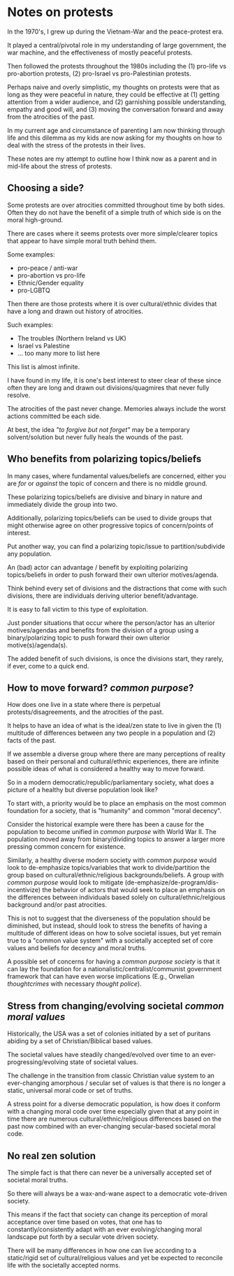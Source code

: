 
# Notes on protests

In the 1970's, I grew up during the Vietnam-War and the peace-protest era.

It played a central/pivotal role in my understanding of large government, the war machine, and the effectiveness of mostly peaceful protests.

Then followed the protests throughout the 1980s including the (1) pro-life vs pro-abortion protests, (2) pro-Israel vs pro-Palestinian protests.

Perhaps naive and overly simplistic, my thoughts on protests were that as long as they were peaceful in nature, they could be effective at (1) getting attention from a wider audience, and (2) garnishing possible understanding, empathy and good will, and (3) moving the conversation forward and away from the atrocities of the past.

In my current age and circumstance of parenting I am now thinking through life and this dilemma as my kids are now asking for my thoughts on how to deal with the stress of the protests in their lives.

These notes are my attempt to outline how I think now as a parent and in mid-life about the stress of protests.

## Choosing a side?

Some protests are over atrocities committed throughout time by both sides.
Often they do not have the benefit of a simple truth of which side is on the moral high-ground.

There are cases where it seems protests over more simple/clearer topics that appear to have simple moral truth behind them.

Some examples:

  - pro-peace / anti-war
  - pro-abortion vs pro-life
  - Ethnic/Gender equality
  - pro-LGBTQ

Then there are those protests where it is over cultural/ethnic divides that have a long and drawn out history of atrocities.

Such examples:
  - The troubles (Northern Ireland vs UK)
  - Israel vs Palestine
  - ... too many more to list here

This list is almost infinite.

I have found in my life, it is one's best interest to steer clear of these since often they are long and drawn out divisions/quagmires that never fully resolve.

The atrocities of the past never change.  Memories always include the worst actions committed be each side.

At best, the idea _"to forgive but not forget"_ may be a temporary solvent/solution but never fully heals the wounds of the past.

## Who benefits from polarizing topics/beliefs

In many cases, where fundamental values/beliefs are concerned, either you are _for_ or _against_ the topic of concern and there is no middle ground.

These polarizing topics/beliefs are divisive and binary in nature and immediately divide the group into two.

Additionally, polarizing topics/beliefs can be used to divide groups that might otherwise agree on other progressive topics of concern/points of interest. 

Put another way, you can find a polarizing topic/issue to partition/subdivide any population.

An (bad) actor can advantage / benefit by exploiting polarizing topics/beliefs in order to push forward their own ulterior motives/agenda.

Think behind every set of divisions and the distractions that come with such divisions, there are individuals deriving ulterior benefit/advantage.

It is easy to fall victim to this type of exploitation.

Just ponder situations that occur where the person/actor has an ulterior motives/agendas and benefits from the division of a group using a binary/polarizing topic to push forward their own ulterior motive(s)/agenda(s).

The added benefit of such divisions, is once the divisions start, they rarely, if ever, come to a quick end.

## How to move forward? _common purpose_?

How does one live in a state where there is perpetual protests/disagreements, and the atrocities of the past.

It helps to have an idea of what is the ideal/zen state to live in given the (1) multitude of differences between any two people in a population and (2) facts of the past.

If we assemble a diverse group where there are many perceptions of reality based on their personal and cultural/ethnic experiences, there are infinite possible ideas of what is considered a healthy way to move forward.

So in a modern democratic/republic/parliamentary society, what does a picture of a healthy but diverse population look like?

To start with, a priority would be to place an emphasis on the most common foundation for a society, that is "humanity" and common "moral decency".

Consider the historical example were there has been a cause for the population to become unified in _common purpose_ with World War II.
The population moved away from binary/dividing topics to answer a larger more pressing common concern for existence.

Similarly, a healthy diverse modern society with _common purpose_ would look to de-emphasize topics/variables that work to divide/partition the group based on cultural/ethnic/religious backgrounds/beliefs.  A group with _common purpose_ would look to mitigate (de-emphasize/de-program/dis-incentivize) the behavior of actors that would seek to place an emphasis on the differences between individuals based solely on cultural/ethnic/relgious background and/or past atrocities.

This is not to suggest that the diverseness of the population should be diminished, but instead, should look to stress the benefits of having a multitude of different ideas on how to solve societal issues, but yet remain true to a "common value system" with a societally accepted set of core values and beliefs for decency and moral truths.

A possible set of concerns for having a _common purpose society_ is that it can lay the foundation for a nationalistic/centralist/communist government framework that can have even worse implications (E.g., Orwelian _thoughtcrimes_ with necessary _thought police_).  

## Stress from changing/evolving societal _common moral values_

Historically, the USA was a set of colonies initiated by a set of puritans abiding by a set of Christian/Biblical based values.

The societal values have steadily changed/evolved over time to an ever-progressing/evolving state of societal values.

The challenge in the transition from classic Christian value system to an ever-changing amorphous / secular set of values is that there is no longer a static, universal moral code or set of truths.

A stress point for a diverse democratic population, is how does it conform with a changing moral code over time especially given that at any point in time there are numerous cultural/ethnic/religious differences based on the past now combined with an ever-changing secular-based societal moral code.

## No real zen solution

The simple fact is that there can never be a universally accepted set of societal moral truths.

So there will always be a wax-and-wane aspect to a democratic vote-driven society.

This means if the fact that society can change its perception of moral acceptance over time based on votes, that one has to constantly/consistently adapt with an ever evolving/changing moral landscape put forth by a secular vote driven society.

There will be many differences in how one can live according to a static/rigid set of cultural/religious values and yet be expected to reconcile life with the societally accepted norms.

